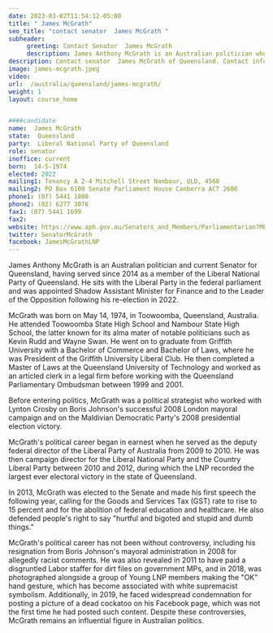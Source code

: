 ```yaml
---
date: 2023-03-02T11:54:12-05:00
title: " James McGrath"
seo_title: "contact senator  James McGrath "
subheader:
     greeting: Contact Senator  James McGrath
     description: James Anthony McGrath is an Australian politician who has been a Senator for Queensland since 2014. 
description: Contact senator  James McGrath of Queensland. Contact information for  James McGrath includes email address, phone number, and mailing address.
image: james-mcgrath.jpeg
video:
url:  /australia/queensland/james-mcgrath/
weight: 1
layout: course_home


####candidate
name:  James McGrath
state:	Queensland
party:	Liberal National Party of Queensland
role: senator
inoffice: current
born:  14-5-1974
elected: 2022
mailing1: Tenancy A 2-4 Mitchell Street Nambour, QLD, 4560
mailing2: PO Box 6100 Senate Parliament House Canberra ACT 2600
phone1:	(07) 5441 1800
phone2: (02) 6277 3076
fax1: (07) 5441 1699
fax2:
website: https://www.aph.gov.au/Senators_and_Members/Parliamentarian?MPID=217241
twitter: SenatorMcGrath
facebook: JamesMcGrathLNP
---
```

James Anthony McGrath is an Australian politician and current Senator for Queensland, having served since 2014 as a member of the Liberal National Party of Queensland. He sits with the Liberal Party in the federal parliament and was appointed Shadow Assistant Minister for Finance and to the Leader of the Opposition following his re-election in 2022.

McGrath was born on May 14, 1974, in Toowoomba, Queensland, Australia. He attended Toowoomba State High School and Nambour State High School, the latter known for its alma mater of notable politicians such as Kevin Rudd and Wayne Swan. He went on to graduate from Griffith University with a Bachelor of Commerce and Bachelor of Laws, where he was President of the Griffith University Liberal Club. He then completed a Master of Laws at the Queensland University of Technology and worked as an articled clerk in a legal firm before working with the Queensland Parliamentary Ombudsman between 1999 and 2001.

Before entering politics, McGrath was a political strategist who worked with Lynton Crosby on Boris Johnson's successful 2008 London mayoral campaign and on the Maldivian Democratic Party's 2008 presidential election victory.

McGrath's political career began in earnest when he served as the deputy federal director of the Liberal Party of Australia from 2009 to 2010. He was then campaign director for the Liberal National Party and the Country Liberal Party between 2010 and 2012, during which the LNP recorded the largest ever electoral victory in the state of Queensland.

In 2013, McGrath was elected to the Senate and made his first speech the following year, calling for the Goods and Services Tax (GST) rate to rise to 15 percent and for the abolition of federal education and healthcare. He also defended people's right to say "hurtful and bigoted and stupid and dumb things."

McGrath's political career has not been without controversy, including his resignation from Boris Johnson's mayoral administration in 2008 for allegedly racist comments. He was also revealed in 2011 to have paid a disgruntled Labor staffer for dirt files on government MPs, and in 2018, was photographed alongside a group of Young LNP members making the "OK" hand gesture, which has become associated with white supremacist symbolism. Additionally, in 2019, he faced widespread condemnation for posting a picture of a dead cockatoo on his Facebook page, which was not the first time he had posted such content. Despite these controversies, McGrath remains an influential figure in Australian politics.